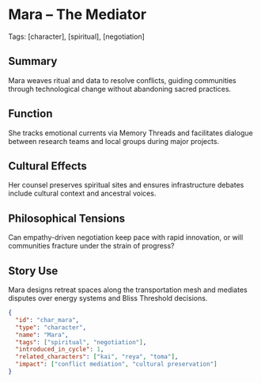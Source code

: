 # Mara – The Mediator
Tags: [character], [spiritual], [negotiation]

## Summary
Mara weaves ritual and data to resolve conflicts, guiding communities through
technological change without abandoning sacred practices.

## Function
She tracks emotional currents via Memory Threads and facilitates dialogue
between research teams and local groups during major projects.

## Cultural Effects
Her counsel preserves spiritual sites and ensures infrastructure debates include
cultural context and ancestral voices.

## Philosophical Tensions
Can empathy-driven negotiation keep pace with rapid innovation, or will
communities fracture under the strain of progress?

## Story Use
Mara designs retreat spaces along the transportation mesh and mediates disputes
over energy systems and Bliss Threshold decisions.

```json
{
  "id": "char_mara",
  "type": "character",
  "name": "Mara",
  "tags": ["spiritual", "negotiation"],
  "introduced_in_cycle": 1,
  "related_characters": ["kai", "reya", "toma"],
  "impact": ["conflict mediation", "cultural preservation"]
}
```
